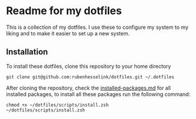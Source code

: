 # Readme for my dotfiles

This is a collection of my dotfiles. I use these to configure my system to my liking and to make it easier to set up a new system.

## Installation

To install these dotfiles, clone this repository to your home directory

```properties
git clone git@github.com:rubenhesselink/dotfiles.git ~/.dotfiles
```

After cloning the repository, check the [installed-packages.md](./installed-packages.md) for all installed packages, to install all these packages run the following command:

```properties
chmod +x ~/dotfiles/scripts/install.zsh
~/dotfiles/scripts/install.zsh
```

